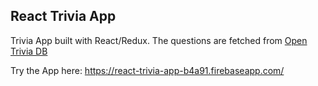 ## React Trivia App
Trivia App built with React/Redux.
The questions are fetched from [Open Trivia DB](https://opentdb.com/api_config.php)

Try the App here: https://react-trivia-app-b4a91.firebaseapp.com/
